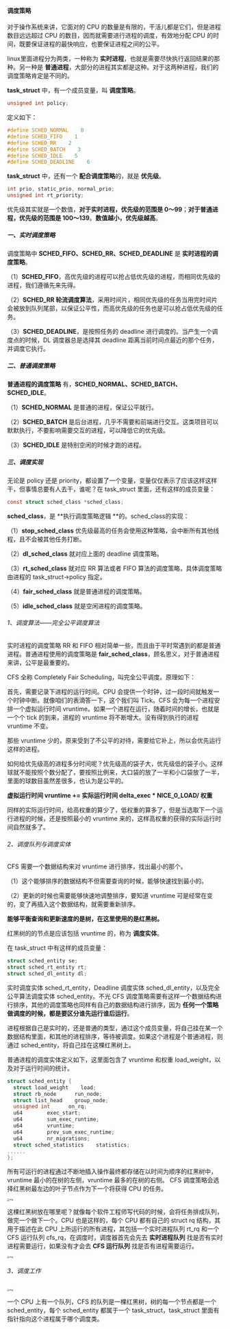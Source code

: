 #### 调度策略

对于操作系统来讲，它面对的 CPU 的数量是有限的，干活儿都是它们，但是进程数目远远超过 CPU 的数目，因而就需要进行进程的调度，有效地分配 CPU 的时间，既要保证进程的最快响应，也要保证进程之间的公平。

linux里面进程分为两类，一种称为 **实时进程**，也就是需要尽快执行返回结果的那种。另一种是 **普通进程**，大部分的进程其实都是这种。对于这两种进程，我们的调度策略肯定是不同的。

**task_struct** 中，有一个成员变量，叫 **调度策略**。

```c
unsigned int policy;
```

定义如下：

```c
#define SCHED_NORMAL    0
#define SCHED_FIFO    1
#define SCHED_RR    2
#define SCHED_BATCH    3
#define SCHED_IDLE    5
#define SCHED_DEADLINE    6
```

**task_struct** 中，还有一个 **配合调度策略**的，就是 **优先级**。

```c
int prio, static_prio, normal_prio;
unsigned int rt_priority;
```

优先级其实就是一个数值，**对于实时进程，优先级的范围是 0～99**；**对于普通进程，优先级的范围是 100～139**。**数值越小，优先级越高**。

##### 一、实时调度策略

调度策略中 **SCHED_FIFO、SCHED_RR、SCHED_DEADLINE** 是 **实时进程的调度策略**。

（1）**SCHED_FIFO**，高优先级的进程可以抢占低优先级的进程，而相同优先级的进程，我们遵循先来先得。

（2）**SCHED_RR 轮流调度算法**，采用时间片，相同优先级的任务当用完时间片会被放到队列尾部，以保证公平性，而高优先级的任务也是可以抢占低优先级的任务。

（3）**SCHED_DEADLINE**，是按照任务的 deadline 进行调度的。当产生一个调度点的时候，DL 调度器总是选择其 deadline 距离当前时间点最近的那个任务，并调度它执行。

##### 二、普通调度策略

**普通进程的调度策略** 有，**SCHED_NORMAL、SCHED_BATCH、SCHED_IDLE**。

（1）**SCHED_NORMAL** 是普通的进程，保证公平就行。

（2）**SCHED_BATCH** 是后台进程，几乎不需要和前端进行交互。这类项目可以默默执行，不要影响需要交互的进程，可以降低它的优先级。

（3）**SCHED_IDLE** 是特别空闲的时候才跑的进程。

##### 三、调度实现

无论是 policy 还是 priority，都设置了一个变量，变量仅仅表示了应该这样这样干，但事情总要有人去干，谁呢？在 task_struct 里面，还有这样的成员变量：

```c
const struct sched_class *sched_class;
```

**sched_class**，是 **执行调度策略逻辑 **的。sched_class的实现：

（1）**stop_sched_class** 优先级最高的任务会使用这种策略，会中断所有其他线程，且不会被其他任务打断。

（2）**dl_sched_class** 就对应上面的 deadline 调度策略。

（3）**rt_sched_class** 就对应 RR 算法或者 FIFO 算法的调度策略，具体调度策略由进程的 task_struct->policy 指定。

（4）**fair_sched_class** 就是普通进程的调度策略。

（5）**idle_sched_class** 就是空闲进程的调度策略。

###### 1、调度算法——完全公平调度算法

实时进程的调度策略 RR 和 FIFO 相对简单一些，而且由于平时常遇到的都是普通进程。普通进程使用的调度策略是 **fair_sched_class**，顾名思义，对于普通进程来讲，公平是最重要的。

CFS 全称 Completely Fair Scheduling，叫完全公平调度。原理如下：

首先，需要记录下进程的运行时间。CPU 会提供一个时钟，过一段时间就触发一个时钟中断。就像咱们的表滴答一下，这个我们叫 Tick。CFS 会为每一个进程安排一个虚拟运行时间 vruntime。如果一个进程在运行，随着时间的增长，也就是一个个 tick 的到来，进程的 vruntime 将不断增大。没有得到执行的进程 vruntime 不变。

那些 vruntime 少的，原来受到了不公平的对待，需要给它补上，所以会优先运行这样的进程。

如何给优先级高的进程多分时间呢？优先级高的袋子大，优先级低的袋子小。这样球就不能按照个数分配了，要按照比例来，大口袋的放了一半和小口袋放了一半，里面的球数目虽然差很多，也认为是公平的。

**虚拟运行时间 vruntime += 实际运行时间 delta_exec * NICE_0_LOAD/ 权重**

同样的实际运行时间，给高权重的算少了，低权重的算多了，但是当选取下一个运行进程的时候，还是按照最小的 vruntime 来的，这样高权重的获得的实际运行时间自然就多了。

###### 2、调度队列与调度实体

 CFS 需要一个数据结构来对 vruntime 进行排序，找出最小的那个。

（1）这个能够排序的数据结构不但需要查询的时候，能够快速找到最小的。

（2）更新的时候也需要能够快速地调整排序，要知道 vruntime 可是经常在变的，变了再插入这个数据结构，就需要重新排序。

**能够平衡查询和更新速度的是树，在这里使用的是红黑树。**

红黑树的的节点是应该包括 vruntime 的，称为 **调度实体**。

在 task_struct 中有这样的成员变量：

```c
struct sched_entity se;
struct sched_rt_entity rt;
struct sched_dl_entity dl;
```

实时调度实体 sched_rt_entity，Deadline 调度实体 sched_dl_entity，以及完全公平算法调度实体 sched_entity。不光 CFS 调度策略需要有这样一个数据结构进行排序，其他的调度策略也同样有自己的数据结构进行排序，因为 **任何一个策略做调度的时候，都是要区分谁先运行谁后运行**。

进程根据自己是实时的，还是普通的类型，通过这个成员变量，将自己挂在某一个数据结构里面，和其他的进程排序，等待被调度。如果这个进程是个普通进程，则通过 sched_entity，将自己挂在这棵红黑树上。

普通进程的调度实体定义如下，这里面包含了 vruntime 和权重 load_weight，以及对于运行时间的统计。

```c
struct sched_entity {
  struct load_weight    load;
  struct rb_node      run_node;
  struct list_head    group_node;
  unsigned int      on_rq;
  u64        exec_start;
  u64        sum_exec_runtime;
  u64        vruntime;
  u64        prev_sum_exec_runtime;
  u64        nr_migrations;
  struct sched_statistics    statistics;
......
};
```

所有可运行的进程通过不断地插入操作最终都存储在以时间为顺序的红黑树中，vruntime 最小的在树的左侧，vruntime 最多的在树的右侧。 CFS 调度策略会选择红黑树最左边的叶子节点作为下一个将获得 CPU 的任务。

<img src="https://liuyang-picbed.oss-cn-shanghai.aliyuncs.com/img/c2b86e79f19d811ce10774688fc0c093.jpeg" alt="img" style="zoom: 33%;" />

这棵红黑树放在哪里呢？就像每个软件工程师写代码的时候，会将任务排成队列，做完一个做下一个。CPU 也是这样的，每个 CPU 都有自己的 struct rq 结构，其用于描述在此 CPU 上所运行的所有进程，其包括一个实时进程队列 rt_rq 和一个 CFS 运行队列 cfs_rq，在调度时，调度器首先会先去 **实时进程队列** 找是否有实时进程需要运行，如果没有才会去 **CFS 运行队列** 找是否有进程需要运行。

<img src="https://liuyang-picbed.oss-cn-shanghai.aliyuncs.com/img/ac043a08627b40b85e624477d937f3fd.jpeg" alt="img" style="zoom: 33%;" />

###### 3、调度工作

<img src="https://liuyang-picbed.oss-cn-shanghai.aliyuncs.com/img/10381dbafe0f78d80beb87560a9506af.jpeg" alt="img" style="zoom:33%;" />

一个 CPU 上有一个队列，CFS 的队列是一棵红黑树，树的每一个节点都是一个 sched_entity，每个 sched_entity 都属于一个 task_struct，task_struct 里面有指针指向这个进程属于哪个调度类。















































